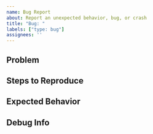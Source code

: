 ```yaml
---
name: Bug Report
about: Report an unexpected behavior, bug, or crash
title: "Bug: "
labels: ["type: bug"]
assignees: ''
---
```


## Problem

<!--
    Describe the bug as clearly and concisely as possible.
    Add as much information as useful, such as screenshots, logs, etc.
-->

## Steps to Reproduce

<!-- 
    List the actions that would allow to reproduce the bug.
    Bugs that are reproducible are *much* more likely to get fixed!
    If you are unable to reproduce the problem, try to at least describe what you were doing
    before the problem occurred.
-->

## Expected Behavior

<!-- Describe the expected behavior of the system. -->


## Debug Info

<!-- Paste debug information you find in your app's settings screen. -->
